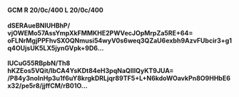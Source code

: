 #### GCM R 20/0c/400 L 20/0c/400
**dSERAueBNlUHBhP/**<br/>**vjOWEMo57AssYmpXkFMMKHE2PWVecJOpMrpZa5RE+64=**<br/>**oFLNrMgjPPFhvSXOQNmusi54wyV0s6weq3QZaU6exbh9AzvFUbcir3+g1q4OUjsUK5LX5jynGVpk+9D6...**<br/><br/>
**lUCuG55RBpbN/Th8**<br/>**hKZEos5VQit/IbCA4YsKDt84eH3pqNaQlIIQyKT9JUA=**<br/>**/P84y3noInHp3u1f6uY8krgkDRLjqr89TF5+L+N6kdoWOavkPn8O9HHbE6x32/pe5r8/jjffCM/rB01O...**